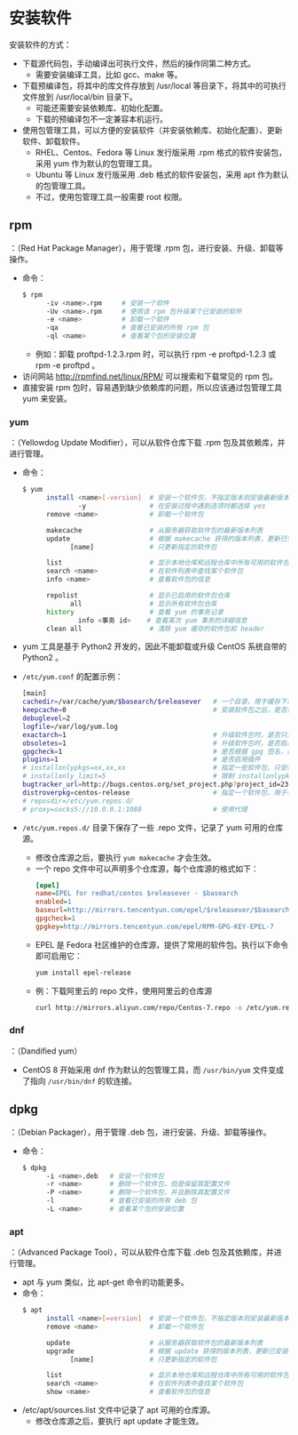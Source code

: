 # 安装软件

安装软件的方式：
- 下载源代码包，手动编译出可执行文件，然后的操作同第二种方式。
  - 需要安装编译工具，比如 gcc、make 等。
- 下载预编译包，将其中的库文件存放到 /usr/local 等目录下，将其中的可执行文件放到 /usr/local/bin 目录下。
  - 可能还需要安装依赖库、初始化配置。
  - 下载的预编译包不一定兼容本机运行。
- 使用包管理工具，可以方便的安装软件（并安装依赖库、初始化配置）、更新软件、卸载软件。
  - RHEL、Centos、Fedora 等 Linux 发行版采用 .rpm 格式的软件安装包，采用 yum 作为默认的包管理工具。
  - Ubuntu 等 Linux 发行版采用 .deb 格式的软件安装包，采用 apt 作为默认的包管理工具。
  - 不过，使用包管理工具一般需要 root 权限。

## rpm

：（Red Hat Package Manager），用于管理 .rpm 包，进行安装、升级、卸载等操作。
- 命令：
  ```sh
  $ rpm
        -iv <name>.rpm     # 安装一个软件
        -Uv <name>.rpm     # 使用该 rpm 包升级某个已安装的软件
        -e <name>          # 卸载一个软件
        -qa                # 查看已安装的所有 rpm 包
        -ql <name>         # 查看某个包的安装位置
  ```
  - 例如：卸载 proftpd-1.2.3.rpm 时，可以执行 rpm -e proftpd-1.2.3 或 rpm -e proftpd 。
- 访问网站 <http://rpmfind.net/linux/RPM/> 可以搜索和下载常见的 rpm 包。
- 直接安装 rpm 包时，容易遇到缺少依赖库的问题，所以应该通过包管理工具 yum 来安装。

### yum

：（Yellowdog Update Modifier），可以从软件仓库下载 .rpm 包及其依赖库，并进行管理。
- 命令：
  ```sh
  $ yum
        install <name>[-version]  # 安装一个软件包，不指定版本则安装最新版本
                -y                # 在安装过程中遇到选项时都选择 yes
        remove <name>             # 卸载一个软件包

        makecache                 # 从服务器获取软件包的最新版本列表
        update                    # 根据 makecache 获得的版本列表，更新已安装的所有软件包
              [name]              # 只更新指定的软件包

        list                      # 显示本地仓库和远程仓库中所有可用的软件包
        search <name>             # 在软件列表中查找某个软件包
        info <name>               # 查看软件包的信息

        repolist                  # 显示已启用的软件包仓库
              all                 # 显示所有软件包仓库
        history                   # 查看 yum 的事务记录
                info <事务 id>    # 查看某次 yum 事务的详细信息
        clean all                 # 清除 yum 缓存的软件包和 header
  ```

- yum 工具是基于 Python2 开发的，因此不能卸载或升级 CentOS 系统自带的 Python2 。
- `/etc/yum.conf` 的配置示例：
  ```sh
  [main]
  cachedir=/var/cache/yum/$basearch/$releasever   # 一个目录，用于缓存下载的软件包
  keepcache=0                                     # 安装软件包之后，是否保留其缓存
  debuglevel=2
  logfile=/var/log/yum.log
  exactarch=1                                     # 升级软件包时，是否只采用 CPU 架构一致的软件包
  obsoletes=1                                     # 升级软件包时，是否启用过时处理逻辑
  gpgcheck=1                                      # 是否根据 gpg 签名，检查下载的文件是否被篡改
  plugins=1                                       # 是否启用插件
  # installonlypkgs=xx,xx,xx                      # 指定一些软件包，只安装，不升级
  # installonly_limit=5                           # 限制 installonlypkgs 中每个软件包可安装的版本数
  bugtracker_url=http://bugs.centos.org/set_project.php?project_id=23&ref=http://bugs.centos.org/bug_report_page.php?category=yum
  distroverpkg=centos-release                     # 指定一个软件包，用于判断当前 Linux 发行版的版本
  # reposdir=/etc/yum.repos.d/
  # proxy=socks5://10.0.0.1:1080                  # 使用代理
  ```
- `/etc/yum.repos.d/` 目录下保存了一些 .repo 文件，记录了 yum 可用的仓库源。
  - 修改仓库源之后，要执行 `yum makecache` 才会生效。
  - 一个 repo 文件中可以声明多个仓库源，每个仓库源的格式如下：
    ```ini
    [epel]                                                            # 仓库源的唯一标识符
    name=EPEL for redhat/centos $releasever - $basearch               # 仓库源的名称描述
    enabled=1                                                         # 是否启用
    baseurl=http://mirrors.tencentyun.com/epel/$releasever/$basearch/ # 基础链接
    gpgcheck=1                                                        # 是否检验文件
    gpgkey=http://mirrors.tencentyun.com/epel/RPM-GPG-KEY-EPEL-7      # 如果检验文件，则需要指定公钥文件
    ```
  - EPEL 是 Fedora 社区维护的仓库源，提供了常用的软件包。执行以下命令即可启用它：
    ```sh
    yum install epel-release
    ```
  - 例：下载阿里云的 repo 文件，使用阿里云的仓库源
    ```sh
    curl http://mirrors.aliyun.com/repo/Centos-7.repo -o /etc/yum.repos.d/CentOS-7-aliyun.repo
    ```

### dnf

：（Dandified yum）
- CentOS 8 开始采用 dnf 作为默认的包管理工具，而 `/usr/bin/yum` 文件变成了指向 `/usr/bin/dnf` 的软连接。

## dpkg

：（Debian Packager），用于管理 .deb 包，进行安装、升级、卸载等操作。
- 命令：
  ```sh
  $ dpkg
        -i <name>.deb   # 安装一个软件包
        -r <name>       # 删除一个软件包，但是保留其配置文件
        -P <name>       # 删除一个软件包，并且删除其配置文件
        -l              # 查看已安装的所有 deb 包
        -L <name>       # 查看某个包的安装位置
  ```

### apt

：（Advanced Package Tool），可以从软件仓库下载 .deb 包及其依赖库，并进行管理。
- apt 与 yum 类似，比 apt-get 命令的功能更多。
- 命令：
  ```sh
  $ apt
        install <name>[=version]  # 安装一个软件包，不指定版本则安装最新版本
        remove <name>             # 卸载一个软件包

        update                    # 从服务器获取软件包的最新版本列表
        upgrade                   # 根据 update 获得的版本列表，更新已安装的所有软件包
              [name]              # 只更新指定的软件包

        list                      # 显示本地仓库和远程仓库中所有可用的软件包
        search <name>             # 在软件列表中查找某个软件包
        show <name>               # 查看软件包的信息
  ```
- /etc/apt/sources.list 文件中记录了 apt 可用的仓库源。
  - 修改仓库源之后，要执行 apt update 才能生效。
